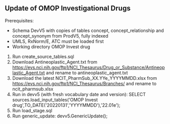 ## Update of OMOP Investigational Drugs

Prerequisites:
- Schema DevV5 with copies of tables concept, concept_relationship and concept_synonym from ProdV5, fully indexed
- UMLS, RxNorm/E, ATC must be loaded first
- Working directory OMOP Invest drug

1. Run create_source_tables.sql
2. Download Antineoplastic_Agent.txt from https://evs.nci.nih.gov/ftp1/NCI_Thesaurus/Drug_or_Substance/Antineoplastic_Agent.txt and rename to antineoplastic_agent.txt
3. Download the latest NCIT_PharmSub_XX.YYe_YYYYMMDD.xlsx from https://evs.nci.nih.gov/ftp1/NCI_Thesaurus/Branches/ and rename to ncit_pharmsub.xlsx
4. Run in devv5 (with fresh vocabulary date and version): SELECT sources.load_input_tables('OMOP Invest drug',TO_DATE('20220131','YYYYMMDD'),'22.01e');
5. Run load_stage.sql
6. Run generic_update: devv5.GenericUpdate();

